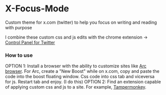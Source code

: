 # X-Focus-Mode
Custom theme for x.com (twitter) to help you focus on writing and reading with purpose

I combine these custom css and js edits with the chrome extension → [Control Panel for Twitter](https://chromewebstore.google.com/detail/control-panel-for-twitter/kpmjjdhbcfebfjgdnpjagcndoelnidfj?hl=en-US)

### How to use
OPTION 1: Install a browser with the ability to customize sites like [Arc browser](https://arc.net/). For Arc, create a "New Boost" while on x.com, copy and paste the code into the boost floating window. Css code into css tab and viceversa for js. Restart tab and enjoy. (I do this)
OPTION 2: Find an extension capable of applying custom css and js to a site. For example, [Tampermonkey](https://chromewebstore.google.com/detail/tampermonkey/dhdgffkkebhmkfjojejmpbldmpobfkfo?hl=en-US).
